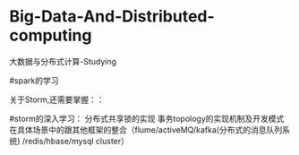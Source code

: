 # Big-Data-And-Distributed-computing


大数据与分布式计算-Studying

#spark的学习


关于Storm,还需要掌握：：



#storm的深入学习：
			分布式共享锁的实现
			事务topology的实现机制及开发模式
			在具体场景中的跟其他框架的整合（flume/activeMQ/kafka(分布式的消息队列系统)       /redis/hbase/mysql cluster）
